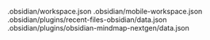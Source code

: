 .obsidian/workspace.json
.obsidian/mobile-workspace.json
.obsidian/plugins/recent-files-obsidian/data.json
.obsidian/plugins/obsidian-mindmap-nextgen/data.json